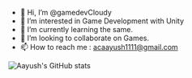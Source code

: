 - 👋 Hi, I’m @gamedevCloudy
- 👀 I’m interested in Game Development with Unity 
- 🌱 I’m currently learning the same. 
- 💞️ I’m looking to collaborate on Games.
- 📫 How to reach me : acaayush1111@gmail.com

<!---
gamedevCloudy/gamedevCloudy is a ✨ special ✨ repository because its `README.md` (this file) appears on your GitHub profile.
You can click the Preview link to take a look at your changes.
--->

![Aayush's GitHub stats](https://github-readme-stats.vercel.app/api?username=gamedevCloudy)

